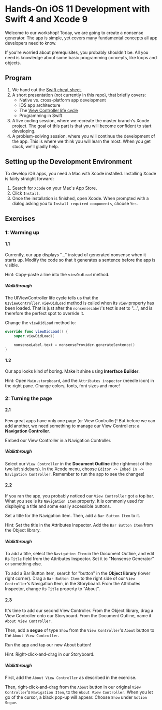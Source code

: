 # Hands-On iOS 11 Development with Swift 4 and Xcode 9

Welcome to our workshop! Today, we are going to create a nonsense generator. The app is simple, yet covers many fundamental concepts all app developers need to know.

If you're worried about prerequisites, you probably shouldn't be. All you need is knowledge about some basic programming concepts, like loops and objects.

## Program

1. We hand out the [Swift cheat sheet](swift-cheat-sheet.md).
2. A short presentation (not currently in this repo), that briefly covers:
   - Native vs. cross-platform app development
   - iOS app architecture
   - The [View Controller life cycle](https://i.stack.imgur.com/g19fw.png)
   - Programming in Swift
3. A live coding session, where we recreate the master branch's Xcode project. The goal of this part is that you will become confident to start developing.
4. A problem-solving session, where you will continue the development of the app. This is where we think you will learn the most. When you get stuck, we'll gladly help.


## Setting up the Development Environment

To develop iOS apps, you need a Mac with Xcode installed. Installing Xcode is fairly straight forward:

1. Search for `Xcode` on your Mac's App Store.
2. Click `Install`.
3. Once the installation is finished, open Xcode. When prompted with a dialog asking you to `Install required components`, choose `Yes`.

## Exercises

### 1: Warming up

#### 1.1

Currently, our app displays "..." instead of generated nonsense when it starts up. Modify the code so that it generates a sentence before the app is visible.

Hint: Copy-paste a line into the `viewDidLoad` method.

##### Walkthrough

The UIViewController life cycle tells us that the `UIViewController.viewDidLoad` method is called when its `view` property has been loaded. That is just after the `nonsenseLabel`'s text is set to "...", and is therefore the perfect spot to override it.

Change the `viewDidLoad` method to:

```swift
override func viewDidLoad() {
    super.viewDidLoad()

    nonsenseLabel.text = nonsenseProvider.generateSentence()
}
```

#### 1.2

Our app looks kind of boring. Make it shine using **Interface Builder**.

Hint: Open `Main.storyboard`, and the `Attributes inspector` (needle icon) in the right pane. Change colors, fonts, font sizes and more!

### 2: Turning the page 

#### 2.1

Few great apps have only one page (or View Controller)! But before we can add another, we need something to manage our View Controllers: a **Navigation Controller**.

Embed our View Controller in a Navigation Controller.

##### Walkthrough

Select our `View Controller` in the **Document Outline** (the rightmost of the two left sidebars). In the Xcode menu, choose `Editor -> Embed In -> Navigation Controller`. Remember to run the app to see the changes!

#### 2.2

If you ran the app, you probably noticed our `View Controller` got a top bar. What you see is its `Navigation Item` property. It is commonly used for displaying a title and some easily accessible buttons.

Set a title for the Navigation Item. Then, add a `Bar Button Item` to it.

Hint: Set the title in the Attributes Inspector. Add the `Bar Button Item` from the Object library.

##### Walkthrough

To add a title, select the `Navigation Item` in the Document Outline, and edit its `Title` field from the Attributes Inspector. Set it to "Nonsense Generator" or something else.

To add a Bar Button Item, search for "button" in the **Object library** (lower right corner). Drag a `Bar Button Item` to the right side of our `View Controller`'s Navigation Item, in the Storyboard. From the Attributes Inspector, change its `Title` property to "About".

#### 2.3

It's time to add our second View Controller. From the Object library, drag a View Controller onto our Storyboard. From the Document Outline, name it `About View Controller`.

Then, add a **segue** of type `Show` from the `View Controller`'s `About` button to the `About View Controller`.

Run the app and tap our new About button!

Hint: Right-click-and-drag in our Storyboard.

##### Walkthrough

First, add the `About View Controller` as described in the exercise.

Then, right-click-and-drag from the `About` button in our original `View Controller`'s `Navigation Item`, to the `About View Controller`. When you let go of the cursor, a black pop-up will appear. Choose `Show` under `Action Segue`.